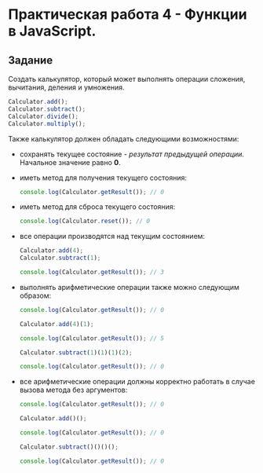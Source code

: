 # Практическая работа 4 - Функции в JavaScript.

## Задание

Создать калькулятор, который может выполнять операции сложения, вычитания, деления и умножения.

```js
Calculator.add();
Calculator.subtract();
Calculator.divide();
Calculator.multiply();
```

Также калькулятор должен обладать следующими возможностями:

-   сохранять текущее состояние - _результат предыдущей операции_. Начальное значение равно **0**.

-   иметь метод для получения текущего состояния:

    ```js
    console.log(Calculator.getResult()); // 0
    ```

-   иметь метод для сброса текущего состояния:

    ```js
    console.log(Calculator.reset()); // 0
    ```

-   все операции производятся над текущим состоянием:

    ```js
    Calculator.add(4);
    Calculator.subtract(1);

    console.log(Calculator.getResult()); // 3
    ```

-   выполнять арифметические операции также можно следующим образом:

    ```js
    console.log(Calculator.getResult()); // 0

    Calculator.add(4)(1);

    console.log(Calculator.getResult()); // 5

    Calculator.subtract(1)(1)(1)(2);

    console.log(Calculator.getResult()); // 0
    ```

-   все арифметические операции должны корректно работать в случае вызова метода без аргументов:

    ```js
    console.log(Calculator.getResult()); // 0

    Calculator.add()();

    console.log(Calculator.getResult()); // 0

    Calculator.subtract()()()();

    console.log(Calculator.getResult()); // 0
    ```
